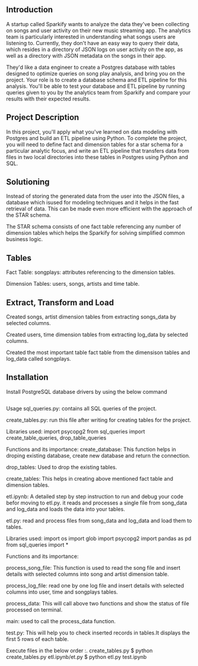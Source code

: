 ## Introduction

A startup called Sparkify wants to analyze the data they've been collecting on songs and user activity on their new music streaming app. The analytics team is particularly interested in understanding what songs users are listening to. Currently, they don't have an easy way to query their data, which resides in a directory of JSON logs on user activity on the app, as well as a directory with JSON metadata on the songs in their app.

They'd like a data engineer to create a Postgres database with tables designed to optimize queries on song play analysis, and bring you on the project. Your role is to create a database schema and ETL pipeline for this analysis. You'll be able to test your database and ETL pipeline by running queries given to you by the analytics team from Sparkify and compare your results with their expected results.

## Project Description

In this project, you'll apply what you've learned on data modeling with Postgres and build an ETL pipeline using Python. To complete the project, you will need to define fact and dimension tables for a star schema for a particular analytic focus, and write an ETL pipeline that transfers data from files in two local directories into these tables in Postgres using Python and SQL.

## Solutioning

Instead of storing the generated data from the user into the JSON files, a database which isused for modeling techniques and it helps in the fast retrieval of data. This can be made even more efficient with the approach of the STAR schema.

The STAR schema consists of one fact table referencing any number of dimension tables which helps the Sparkify 
for solving simplified common business logic.

## Tables 

Fact Table: songplays: attributes referencing to the dimension tables.

Dimension Tables: users, songs, artists and time table.

## Extract, Transform and Load

Created songs, artist dimension tables from extracting songs_data by selected columns.

Created users, time dimension tables from extracting log_data by selected columns.

Created the most important table fact table from the dimensison tables and log_data called songplays.


## Installation

Install PostgreSQL database drivers by using the below command

```pip install psycopg2
```

Usage
sql_queries.py: contains all SQL queries of the project.

create_tables.py: run this file after writing for creating tables for the project.

Libraries used:
import psycopg2
from sql_queries import create_table_queries, drop_table_queries

Functions and its importance:
create_database: This function helps in droping existing database, create new database and return the connection.

drop_tables: Used to drop the existing tables.

create_tables: This helps in creating above mentioned fact table and dimension tables.

etl.ipynb: A detailed step by step instruction to run and debug your code befor moving to etl.py. it reads and processes a single file from song_data and log_data and loads the data into your tables.

etl.py: read and process files from song_data and log_data and load them to tables.

Libraries used:
import os
import glob
import psycopg2
import pandas as pd
from sql_queries import *

Functions and its importance:

process_song_file: This function is used to read the song file and insert details with selected columns into song and artist dimension table.

process_log_file: read one by one log file and insert details with selected columns into user, time and songplays tables.

process_data: This will call above two functions and show the status of file processed on terminal.

main: used to call the process_data function.

test.py: This will help you to check inserted records in tables.It displays the first 5 rows of each table.

Execute files in the below order :.
create_tables.py
   $ python create_tables.py
etl.ipynb/et.py
   $ python etl.py
test.ipynb

